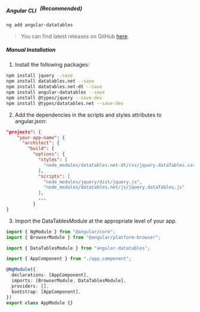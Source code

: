 <h5 id="angular-cli-recommended">Angular CLI<sup style="
    font-size: 14px;
    margin-left: 10px;
">(Recommended)</sup></h5>

```bash
ng add angular-datatables
```

> You can find latest releases on GitHub [here](https://github.com/l-lin/angular-datatables/releases).

##### Manual Installation

1. Install the following packages:

```bash
npm install jquery --save
npm install datatables.net --save
npm install datatables.net-dt --save
npm install angular-datatables --save
npm install @types/jquery --save-dev
npm install @types/datatables.net --save-dev

```

2. Add the dependencies in the scripts and styles attributes to angular.json:

```json
"projects": {
    "your-app-name": {
      "architect": {
        "build": {
          "options": {
            "styles": [
              "node_modules/datatables.net-dt/css/jquery.dataTables.css"
            ],
            "scripts": [
              "node_modules/jquery/dist/jquery.js",
              "node_modules/datatables.net/js/jquery.dataTables.js"
            ],
            ...
          }
}
```

3. Import the DataTablesModule at the appropriate level of your app.

```typescript
import { NgModule } from "@angular/core";
import { BrowserModule } from "@angular/platform-browser";

import { DataTablesModule } from "angular-datatables";

import { AppComponent } from "./app.component";

@NgModule({
  declarations: [AppComponent],
  imports: [BrowserModule, DataTablesModule],
  providers: [],
  bootstrap: [AppComponent],
})
export class AppModule {}
```
